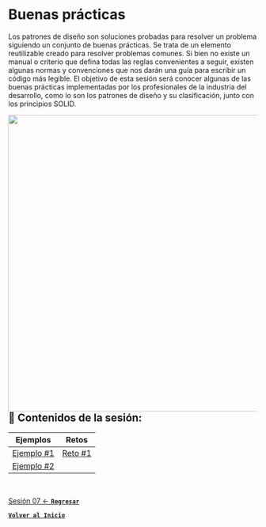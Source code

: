 # Buenas prácticas

Los patrones de diseño son soluciones probadas para resolver un problema siguiendo 
un conjunto de buenas prácticas. Se trata de un elemento reutilizable creado para 
resolver problemas comunes. Si bien no existe un manual o criterio que defina todas
las reglas convenientes a seguir, existen algunas normas y convenciones que nos 
darán una guía para escribir un código más legible. El objetivo de esta sesión será
conocer algunas de las buenas prácticas implementadas por los profesionales de la 
industria del desarrollo, como lo son los patrones de diseño y su clasificación, 
junto con los principios SOLID.

<img align="right" src="https://user-images.githubusercontent.com/110350110/235718346-4938b1b8-8b49-4dea-bff5-f0703712fc04.png" width="600"/>


## :bookmark_tabs: Contenidos de la sesión:

| **Ejemplos**                           | **Retos**                     |
|----------------------------------------|-------------------------------|
| [Ejemplo #1](./work/Ejemplos/Ejemplo1) | [Reto #1](./work/Retos/Reto1) |
| [Ejemplo #2](./work/Ejemplos/Ejemplo2) | 

<br>

[Sesión 07 <- **`Regresar`**](../Sesion7)

[**`Volver al Inicio`**](../../../)